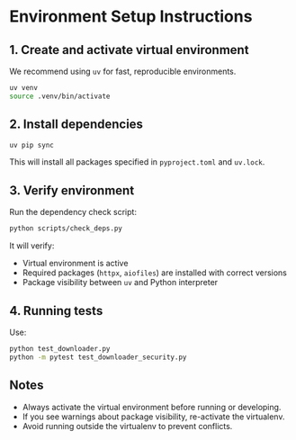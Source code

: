 # Environment Setup Instructions

## 1. Create and activate virtual environment

We recommend using `uv` for fast, reproducible environments.

```bash
uv venv
source .venv/bin/activate
```

## 2. Install dependencies

```bash
uv pip sync
```

This will install all packages specified in `pyproject.toml` and `uv.lock`.

## 3. Verify environment

Run the dependency check script:

```bash
python scripts/check_deps.py
```

It will verify:

- Virtual environment is active
- Required packages (`httpx`, `aiofiles`) are installed with correct versions
- Package visibility between `uv` and Python interpreter

## 4. Running tests

Use:

```bash
python test_downloader.py
python -m pytest test_downloader_security.py
```

## Notes

- Always activate the virtual environment before running or developing.
- If you see warnings about package visibility, re-activate the virtualenv.
- Avoid running outside the virtualenv to prevent conflicts.
